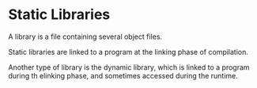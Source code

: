 # Static Libraries

A library is a file containing several object files.

Static libraries are linked to a program at the linking phase of compilation.

Another type of library is the dynamic library, which is linked to a program during th elinking phase, and sometimes accessed during the runtime.
